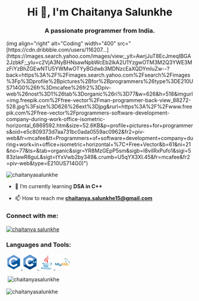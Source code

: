 <h1 align="center">Hi 👋, I'm Chaitanya Salunkhe</h1>
<h3 align="center">A passionate programmer from India.</h3>
(img align="right" alt="Coding" width="400" src="[https://cdn.dribbble.com/users/116207...](https://images.search.yahoo.com/images/view;_ylt=AwrjJuT8EcJmeqIBGA2JzbkF;_ylu=c2VjA3NyBHNsawNpbWcEb2lkA2U1YzgwOTM3M2Q3YWE3MzFiYzBhZGEwNTU5YWMwOTYyBGdwb3MDNzcEaXQDYmluZw--?back=https%3A%2F%2Fimages.search.yahoo.com%2Fsearch%2Fimages%3Fp%3Dprofile%2Bpictures%2Bfor%2Bprogrammers%26type%3DE210US714G0%26fr%3Dmcafee%26fr2%3Dpiv-web%26nost%3D1%26tab%3Dorganic%26ri%3D77&w=626&h=518&imgurl=img.freepik.com%2Ffree-vector%2Fman-programmer-back-view_88272-528.jpg%3Fsize%3D626%26ext%3Djpg&rurl=https%3A%2F%2Fwww.freepik.com%2Ffree-vector%2Fprogrammers-software-development-company-during-work-office-isometric-horizontal_6869592.htm&size=52.6KB&p=profile+pictures+for+programmers&oid=e5c809373d7aa731bc0ada0559ac0962&fr2=piv-web&fr=mcafee&tt=Programmers+of+software+development+company+during+work+in+office+isometric+horizontal+%7C+Free+Vector&b=61&ni=21&no=77&ts=&tab=organic&sigr=YR8MzGEpP5sm&sigb=I8vilRxPufo1&sigi=583zIawR8guL&sigt=tYxVwb2by349&.crumb=U5qYX3XI.45&fr=mcafee&fr2=piv-web&type=E210US714G0)")
<p align="left"> <img src="https://komarev.com/ghpvc/?username=chaitanyasalunkhe&label=Profile%20views&color=0e75b6&style=flat" alt="chaitanyasalunkhe" /> </p>

- 🌱 I’m currently learning **DSA in C++**

- 📫 How to reach me **chaitanya.salunkhe15@gmail.com**

<h3 align="left">Connect with me:</h3>
<p align="left">
<a href="https://linkedin.com/in/chaitanya salunkhe" target="blank"><img align="center" src="https://raw.githubusercontent.com/rahuldkjain/github-profile-readme-generator/master/src/images/icons/Social/linked-in-alt.svg" alt="chaitanya salunkhe" height="30" width="40" /></a>
</p>

<h3 align="left">Languages and Tools:</h3>
<p align="left"> <a href="https://www.cprogramming.com/" target="_blank" rel="noreferrer"> <img src="https://raw.githubusercontent.com/devicons/devicon/master/icons/c/c-original.svg" alt="c" width="40" height="40"/> </a> <a href="https://www.w3schools.com/cpp/" target="_blank" rel="noreferrer"> <img src="https://raw.githubusercontent.com/devicons/devicon/master/icons/cplusplus/cplusplus-original.svg" alt="cplusplus" width="40" height="40"/> </a> <a href="https://www.java.com" target="_blank" rel="noreferrer"> <img src="https://raw.githubusercontent.com/devicons/devicon/master/icons/java/java-original.svg" alt="java" width="40" height="40"/> </a> <a href="https://www.mysql.com/" target="_blank" rel="noreferrer"> <img src="https://raw.githubusercontent.com/devicons/devicon/master/icons/mysql/mysql-original-wordmark.svg" alt="mysql" width="40" height="40"/> </a> </p>

<p>&nbsp;<img align="center" src="https://github-readme-stats.vercel.app/api?username=chaitanyasalunkhe&show_icons=true&locale=en" alt="chaitanyasalunkhe" /></p>

<p><img align="center" src="https://github-readme-streak-stats.herokuapp.com/?user=chaitanyasalunkhe&" alt="chaitanyasalunkhe" /></p>
